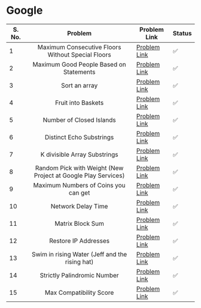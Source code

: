 # Google

| S. No. | Problem | Problem Link | Status |
| ------ |:-------:| ------------ | ------ |
| 1 | Maximum Consecutive Floors Without Special Floors | [Problem Link](https://leetcode.com/problems/maximum-consecutive-floors-without-special-floors/) | ✅|
| 2 | Maximum Good People Based on Statements | [Problem Link](https://leetcode.com/problems/maximum-good-people-based-on-statements/) | ✅|
| 3 | Sort an array | [Problem Link](https://leetcode.com/problems/sort-an-array/) | ✅|
| 4 | Fruit into Baskets| [Problem Link](https://leetcode.com/problems/magical-string/) |✅ |
| 5 | Number of Closed Islands| [Problem Link](https://leetcode.com/problems/number-of-closed-islands/) |✅ |
| 6 | Distinct Echo Substrings| [Problem Link](https://leetcode.com/problems/distinct-echo-substrings/) | ✅|
| 7 | K divisible Array Substrings| [Problem Link]( https://leetcode.com/problems/k-divisible-elements-subarrays/) |✅ |
| 8 | Random Pick with Weight (New Project at Google Play Services)| [Problem Link](https://leetcode.com/problems/k-divisible-elements-subarrays/) | ✅|
| 9 | Maximum Numbers of Coins you can get| [Problem Link](https://leetcode.com/problems/maximum-number-of-coins-you-can-get/) |✅ |
| 10| Network Delay Time| [Problem Link](https://leetcode.com/problems/network-delay-time/) |  ✅|
| 11| Matrix Block Sum| [Problem Link](https://leetcode.com/problems/matrix-block-sum/) | ✅|
| 12| Restore IP Addresses| [Problem Link](https://leetcode.com/problems/restore-ip-addresses/) |✅ |
| 13| Swim in rising Water (Jeff and the rising hat)| [Problem Link](https://leetcode.com/problems/swim-in-rising-water/) |✅ |
| 14| Strictly Palindromic Number| [Problem Link](https://leetcode.com/problems/strictly-palindromic-number/) | ✅|
| 15| Max Compatibility Score| [Problem Link](https://leetcode.com/problems/maximum-compatibility-score-sum/) | ✅|
